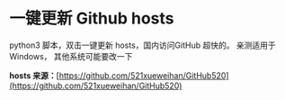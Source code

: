 # 一键更新 Github hosts
python3 脚本，双击一键更新 hosts，国内访问GitHub 超快的。
亲测适用于 Windows， 其他系统可能要改一下

__hosts 来源：__[https://github.com/521xueweihan/GitHub520](https://github.com/521xueweihan/GitHub520)
